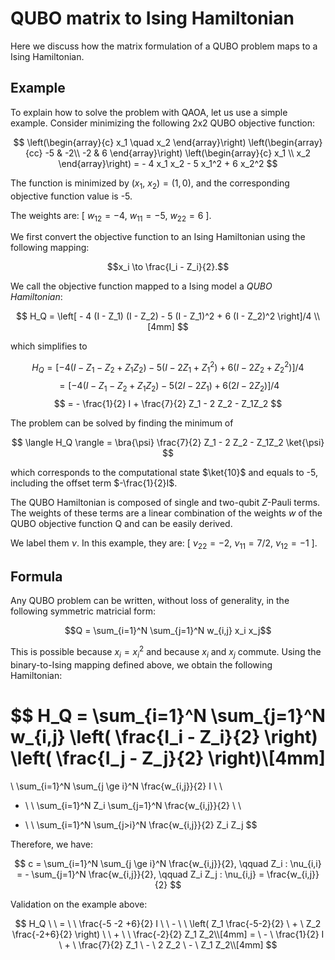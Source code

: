 # QUBO matrix to Ising Hamiltonian

Here we discuss how the matrix formulation of a QUBO problem maps to a Ising Hamiltonian.

## Example

To explain how to solve the problem with QAOA, let us use a simple example.
Consider minimizing the following 2x2 QUBO objective function:

$$
\left(\begin{array}{c}
x_1 \quad x_2
\end{array}\right)
\left(\begin{array}{cc}
-5 & -2\\
-2 & 6
\end{array}\right)
\left(\begin{array}{c}
x_1 \\
x_2
\end{array}\right)
=  - 4 x_1 x_2 - 5 x_1^2 + 6 x_2^2
$$

The function is minimized by $(x_1, \ x_2)=(1,0)$, and the corresponding objective function value is -5.

The weights are: $[ \ w_{12}=-4, \ w_{11} = -5, \ w_{22}=6 \ ]$.

We first convert the objective function to an Ising Hamiltonian using the following mapping:

$$x_i \to \frac{I_i - Z_i}{2}.$$

We call the objective function mapped to a Ising model a *QUBO Hamiltonian*:

$$ H_Q = \left[ - 4 (I - Z_1) (I - Z_2) - 5 (I - Z_1)^2 + 6 (I - Z_2)^2 \right]/4 \\[4mm] $$

which simplifies to

$$
H_Q = [ - 4 (I - Z_1 - Z_2 + Z_1Z_2) - 5 (I - 2Z_1 + Z_1^2) + 6 (I - 2Z_2 + Z_2^2) ] / 4 $$
$$ = [ - 4 (I - Z_1 - Z_2 + Z_1Z_2) - 5 (2I - 2Z_1) + 6 (2I - 2Z_2) ] / 4 $$
$$ = - \frac{1}{2} I + \frac{7}{2} Z_1 - 2 Z_2 - Z_1Z_2 $$

The problem can be solved by finding the minimum of

$$ \langle H_Q \rangle = \bra{\psi} \frac{7}{2} Z_1 - 2 Z_2 - Z_1Z_2 \ket{\psi} $$

which corresponds to the computational state $\ket{10}$ and equals to -5, including the offset term $-\frac{1}{2}I$.

The QUBO Hamiltonian is composed of single and two-qubit $Z$-Pauli terms. The weights of these terms are a linear combination of the weights $w$ of the QUBO objective function Q and can be easily derived.

We label them $\nu$. In this example, they are: $[ \ \nu_{22} = -2, \ \nu_{11} = 7/2, \ \nu_{12} = -1 \ ].$

## Formula

Any QUBO problem can be written, without loss of generality, in the following symmetric matricial form:

$$Q = \sum_{i=1}^N \sum_{j=1}^N w_{i,j} x_i x_j$$

This is possible because $x_i=x_i^2$ and because $x_i$ and $x_j$ commute.
Using the binary-to-Ising mapping defined above, we obtain the following Hamiltonian:

$$
H_Q = \sum_{i=1}^N \sum_{j=1}^N w_{i,j} \left( \frac{I_i - Z_i}{2} \right) \left( \frac{I_j - Z_j}{2} \right)\\[4mm]
=
\ \sum_{i=1}^N \sum_{j \ge i}^N \frac{w_{i,j}}{2} I \ \
- \ \ \sum_{i=1}^N Z_i \sum_{j=1}^N \frac{w_{i,j}}{2} \ \
+ \ \ \sum_{i=1}^N \sum_{j>i}^N \frac{w_{i,j}}{2} Z_i Z_j
$$

Therefore, we have:

$$
c = \sum_{i=1}^N \sum_{j \ge i}^N \frac{w_{i,j}}{2},
\qquad
Z_i : \nu_{i,i} = - \sum_{j=1}^N \frac{w_{i,j}}{2},
\qquad
Z_i Z_j : \nu_{i,j} = \frac{w_{i,j}}{2}
$$

Validation on the example above:

$$
H_Q \ \ = \ \ \frac{-5 -2 +6}{2} I \ \ - \ \ \left( Z_1 \frac{-5-2}{2} \ + \ Z_2 \frac{-2+6}{2} \right) \ \ + \ \ \frac{-2}{2} Z_1 Z_2\\[4mm]
= \ - \ \frac{1}{2} I \ + \ \frac{7}{2} Z_1 \ - \ 2 Z_2 \ - \ Z_1 Z_2\\[4mm]
$$
